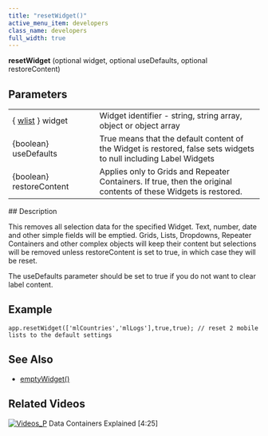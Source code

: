 ```yaml
---
title: "resetWidget()"
active_menu_item: developers
class_name: developers
full_width: true
---
```



**resetWidget** (optional widget, optional useDefaults, optional restoreContent)

## Parameters

<table>
<tr>
<td width="183">
  { <a href="/developers/documentation/scripting-apis/client-api/objects-titbits/widget-list-parameters">wlist</a> } widget

</td>
<td width="9">
</td>
<td width="688">
Widget identifier - string, string array, object or object array

</td>
</tr>
<tr>
<td width="183">
{boolean} useDefaults

</td>
<td width="9">
</td>
<td width="688">
True means that the default content of the Widget is restored, false sets widgets to null including Label Widgets

</td>
</tr>
<tr>
<td width="183">
{boolean} restoreContent

</td>
<td width="9">
</td>
<td width="688">
Applies only to Grids and Repeater Containers. If true, then the original contents of these Widgets is restored.

</td>
</tr>
</table>
## Description

This removes all selection data for the specified Widget. Text, number, date and other simple fields will be emptied. Grids, Lists, Dropdowns, Repeater Containers and other complex objects will keep their content but selections will be removed unless restoreContent is set to true, in which case they will be reset.

The useDefaults parameter should be set to true if you do not want to clear label content.

## Example

    app.resetWidget(['mlCountries','mlLogs'],true,true); // reset 2 mobile lists to the default settings
   

## See Also

 - [emptyWidget()](/developers/documentation/scripting-apis/client-api/widget-functions/emptywidget)

## Related Videos

[![Videos\_P](/img/docs/videos_p.png)](http://www.youtube.com/v/TrfVkAavkOQ?autoplay=1&hd=1&fs=1&showsearch=0&rel=0&) Data Containers Explained [4:25]

